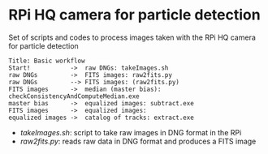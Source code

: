 # RPi HQ camera for particle detection

Set of scripts and codes to process images taken with the RPi HQ camera for particle detection

```sequence {theme=hand}
Title: Basic workflow
Start!           ->  raw DNGs: takeImages.sh
raw DNGs         ->  FITS images: raw2fits.py
raw DNGs         --> FITS images: (raw2fits.py)
FITS images      ->  median (master bias): checkConsistencyAndComputeMedian.exe
master bias      ->  equalized images: subtract.exe
FITS images      ->  equalized images: 
equalized images ->  catalog of tracks: extract.exe
```

+ *takeImages.sh*: script to take raw images in DNG format in the RPi
+ *raw2fits.py*: reads raw data in DNG format and produces a FITS image
